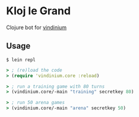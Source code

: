 Kloj le Grand
=============

Clojure bot for [vindinium](http://vindinium.org)

## Usage

```
$ lein repl
```

```clojure
> ; (re)load the code
> (require 'vindinium.core :reload)

> ; run a training game with 80 turns
> (vindinium.core/-main "training" secretkey 80)

> ; run 50 arena games
> (vindinium.core/-main "arena" secretkey 50)
```

